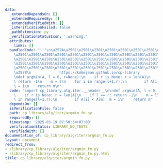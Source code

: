 ```yaml
---
data:
  _extendedDependsOn: []
  _extendedRequiredBy: []
  _extendedVerifiedWith: []
  _isVerificationFailed: false
  _pathExtension: py
  _verificationStatusIcon: ':warning:'
  attributes:
    links: []
  bundledCode: "'''\n\u257A\u2501\u2501\u2501\u2501\u2501\u2501\u2501\u2501\u2501\u2501\
    \u2501\u2501\u2501\u2501\u2501\u2501\u2501\u2501\u2501\u2501\u2501\u2501\u2501\
    \u2501\u2501\u2501\u2501\u2501\u2501\u2501\u2501\u2501\u2501\u2501\u2501\u2501\
    \u2501\u2501\u2501\u2501\u2501\u2501\u2501\u2501\u2501\u2501\u2501\u2501\u2501\
    \u2501\u2501\u2501\u2501\u2501\u2501\u2501\u2501\u2501\u2501\u2501\u2501\u2501\
    \u2578\n             https://kobejean.github.io/cp-library               \n'''\n\
    \ndef argmin(A, l = 0, r=None):\n    if r is None: r = len(A)\n    if l == r:\
    \ return -1\n    m = l\n    for i in range(l+1,r):\n        if A[i] < A[m]: m\
    \ = i\n    return m\n"
  code: "import cp_library.alg.iter.__header__\n\ndef argmin(A, l = 0, r=None):\n\
    \    if r is None: r = len(A)\n    if l == r: return -1\n    m = l\n    for i\
    \ in range(l+1,r):\n        if A[i] < A[m]: m = i\n    return m"
  dependsOn: []
  isVerificationFile: false
  path: cp_library/alg/iter/argmin_fn.py
  requiredBy: []
  timestamp: '2025-03-19 07:50:34+07:00'
  verificationStatus: LIBRARY_NO_TESTS
  verifiedWith: []
documentation_of: cp_library/alg/iter/argmin_fn.py
layout: document
redirect_from:
- /library/cp_library/alg/iter/argmin_fn.py
- /library/cp_library/alg/iter/argmin_fn.py.html
title: cp_library/alg/iter/argmin_fn.py
---
```

